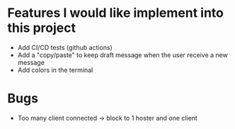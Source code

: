 # Features I would like implement into this project

- Add CI/CD tests (github actions)
- Add a "copy/paste" to keep draft message when the user receive a new message
- Add colors in the terminal

# Bugs

- Too many client connected -> block to 1 hoster and one client
